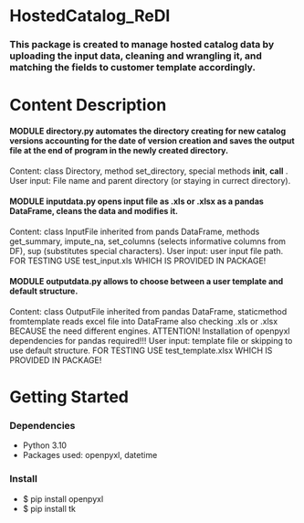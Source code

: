# HostedCatalog_ReDI
### This package is created to manage hosted catalog data by uploading the input data, cleaning and wrangling it, and matching the fields to customer template  accordingly.

# Content Description
#### MODULE directory.py  automates the directory creating for new catalog versions accounting for the date of version creation and saves the output file at the end of program in the newly created directory. 
Content: class Directory, method set_directory, special methods __init__, __call__  .
User input: File name and parent directory (or staying in currect directory).

#### MODULE inputdata.py opens input file as .xls or .xlsx as a pandas DataFrame, cleans the data and modifies it. 
Content: class InputFile inherited from pands DataFrame, methods get_summary, impute_na, set_columns (selects informative columns from DF), sup (substitutes special characters).
User input: user input file path. FOR TESTING USE test_input.xls WHICH IS PROVIDED IN PACKAGE!

#### MODULE outputdata.py allows to choose between a user template and default structure.
Content: class OutputFile inherited from pandas DataFrame, staticmethod fromtemplate reads excel file into DataFrame also checking .xls or .xlsx BECAUSE the need different engines. ATTENTION! Installation of openpyxl dependencies for pandas required!!!
User input: template file or skipping to use default structure. FOR TESTING USE test_template.xlsx WHICH IS PROVIDED IN PACKAGE!

# Getting Started
### Dependencies
* Python 3.10
* Packages used: openpyxl, datetime

### Install
* $ pip install openpyxl
* $ pip install tk
